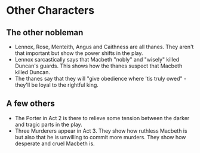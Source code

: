 # Other Characters

## The other nobleman

- Lennox, Rose, Menteith, Angus and Caithness are all thanes. They aren't that important but show the power shifts in the play.
- Lennox sarcastically says that Macbeth "nobly" and "wisely" killed Duncan's guards. This shows how the thanes suspect that Macbeth killed Duncan.
- The thanes say that they will "give obedience where 'tis truly owed" - they'll be loyal to the rightful king.

## A few others

- The Porter in Act 2 is there to relieve some tension between the darker and tragic parts in the play.
- Three Murderers appear in Act 3. They show how ruthless Macbeth is but also that he is unwilling to commit more murders. They show how desperate and cruel Macbeth is.
